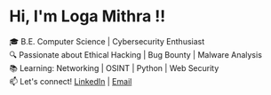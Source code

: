 # Hi, I'm Loga Mithra !!

🎓 B.E. Computer Science |  Cybersecurity Enthusiast  
🔍 Passionate about Ethical Hacking | Bug Bounty | Malware Analysis  
📚 Learning: Networking | OSINT | Python | Web Security  
📫 Let's connect! [LinkedIn](https://www.linkedin.com/in/logamithra916) | [Email](mailto:logamithra09@gmail.com)

